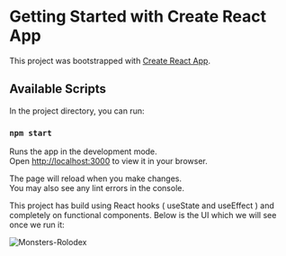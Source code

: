 # Getting Started with Create React App

This project was bootstrapped with [Create React App](https://github.com/facebook/create-react-app).

## Available Scripts

In the project directory, you can run:

### `npm start`

Runs the app in the development mode.\
Open [http://localhost:3000](http://localhost:3000) to view it in your browser.

The page will reload when you make changes.\
You may also see any lint errors in the console.

This project has build using React hooks ( useState and useEffect ) and completely on functional components. Below is the UI which we will see once we run it:

![Monsters-Rolodex](https://user-images.githubusercontent.com/51159897/186254961-afea6127-8657-46ec-9ea5-9617494a50fd.png)

